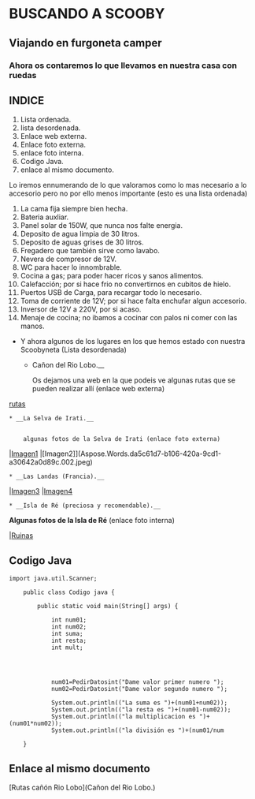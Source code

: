 # **BUSCANDO A SCOOBY**
## **Viajando en furgoneta camper**
### **Ahora os contaremos lo que llevamos en nuestra casa con ruedas**

## **INDICE**

1. Lista ordenada.
2. lista desordenada.
3. Enlace web externa.
4. Enlace foto externa.
5. enlace foto interna.
6. Codigo Java.
7. enlace al mismo documento.


Lo iremos ennumerando de lo que valoramos como lo mas necesario a lo accesorio
pero no por ello menos importante (esto es una lista ordenada)

1. La cama fija siempre bien hecha.
2. Bateria auxliar.
3. Panel solar de 150W, que nunca nos falte energia.
4. Deposito de agua limpia de 30 litros.
5. Deposito de aguas grises de 30 litros.
6. Fregadero que también sirve como lavabo.
7. Nevera de compresor de 12V.
8. WC para hacer lo innombrable.
9. Cocina a gas; para poder hacer ricos y sanos alimentos.
10. Calefacción; por si hace frio no convertirnos en cubitos de hielo.
11. Puertos USB de Carga, para recargar todo lo necesario.
12. Toma de corriente de 12V; por si hace falta enchufar algun accesorio.
13. Inversor de 12V a 220V, por si acaso.
14. Menaje de cocina; no ibamos a cocinar con palos ni comer con las manos.

* Y ahora algunos de los lugares en los que hemos estado con nuestra Scoobyneta (Lista desordenada)

    * Cañon del Rio Lobo.__

        Os dejamos una web en la que podeis ve algunas rutas que se pueden realizar allí (enlace web externa)

[rutas](https://www.xn--caondelriolobos-zqb.com/rutas-senderismo.html)


    * __La Selva de Irati.__


        algunas fotos de la Selva de Irati (enlace foto externa)

|[Imagen1](Aspose.Words.da5c61d7-b106-420a-9cd1-a30642a0d89c.001.jpeg) 
|[Imagen2]](Aspose.Words.da5c61d7-b106-420a-9cd1-a30642a0d89c.002.jpeg)


    * __Las Landas (Francia).__


|[Imagen3](Aspose.Words.da5c61d7-b106-420a-9cd1-a30642a0d89c.003.jpeg) 
|[Imagen4](Aspose.Words.da5c61d7-b106-420a-9cd1-a30642a0d89c.004.jpeg)


    * __Isla de Ré (preciosa y recomendable).__

__Algunas fotos de la Isla de Ré__ (enlace foto interna)

|[Ruinas](C:\Users\Minguitox\Desktop\repositoriosED\ENTORNOS-ACT-4.1)

## __**Codigo Java**__

    import java.util.Scanner;

        public class Codigo java {

	        public static void main(String[] args) {

                int num01;
                int num02;
                int suma;
                int resta;
                int mult;




                num01=PedirDatosint("Dame valor primer numero ");
                num02=PedirDatosint("Dame valor segundo numero ");

                System.out.println(("La suma es ")+(num01+num02));
                System.out.println(("la resta es ")+(num01-num02));
                System.out.println(("la multiplicacion es ")+(num01*num02));
                System.out.println(("la división es ")+(num01/num

        }

## **Enlace al mismo documento**

[Rutas cañón Rio Lobo](Cañon del Rio Lobo.)




